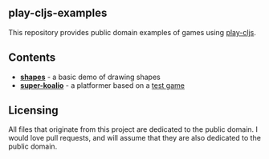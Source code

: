 ## play-cljs-examples
This repository provides public domain examples of games using [play-cljs](https://github.com/oakes/play-cljs).

## Contents

* [**shapes**](https://oakes.github.io/play-cljs-examples/demos/shapes/) - a basic demo of drawing shapes
* [**super-koalio**](https://oakes.github.io/play-cljs-examples/demos/super-koalio/) - a platformer based on a [test game](https://github.com/libgdx/libgdx/blob/master/tests/gdx-tests/src/com/badlogic/gdx/tests/superkoalio/SuperKoalio.java)

## Licensing

All files that originate from this project are dedicated to the public domain. I would love pull requests, and will assume that they are also dedicated to the public domain.
